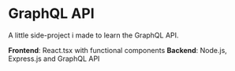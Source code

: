 # GraphQL API

A little side-project i made to learn the GraphQL API.

**Frontend**: React.tsx with functional components
**Backend**: Node.js, Express.js and GraphQL API
